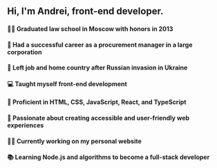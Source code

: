 ## Hi, I'm Andrei, front-end developer.

#### 👩‍🎓 Graduated law school in Moscow with honors in 2013  
#### 💼 Had a successful career as a procurement manager in a large corporation  
#### 🚀 Left job and home country after Russian invasion in Ukraine  
#### 💻 Taught myself front-end development  
#### 🌟 Proficient in HTML, CSS, JavaScript, React, and TypeScript  
#### 🌈 Passionate about creating accessible and user-friendly web experiences  
#### 👩‍💻 Currently working on my personal website
#### 📚 Learning Node.js and algorithms to become a full-stack developer 

<!--
**and-re-s/and-re-s** is a ✨ _special_ ✨ repository because its `README.md` (this file) appears on your GitHub profile.

Here are some ideas to get you started:

- 🔭 I’m currently working on ...
- 🌱 I’m currently learning ...
- 👯 I’m looking to collaborate on ...
- 🤔 I’m looking for help with ...
- 💬 Ask me about ...
- 📫 How to reach me: ...
- 😄 Pronouns: ...
- ⚡ Fun fact: ...
-->
